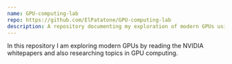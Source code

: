 ```yaml
---
name: GPU-computing-lab
repo: https://github.com/ElPatatone/GPU-computing-lab
description: A repository documenting my exploration of modern GPUs using CUDA
---
```


In this repository I am exploring modern GPUs by reading the NVIDIA whitepapers and 
also researching topics in GPU computing.

